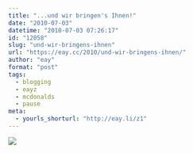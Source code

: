 ```yaml
---
title: "...und wir bringen's Ihnen!"
date: "2010-07-03"
datetime: "2010-07-03 07:26:17"
id: "12058"
slug: "und-wir-bringens-ihnen"
url: "https://eay.cc/2010/und-wir-bringens-ihnen/"
author: "eay"
format: "post"
tags:
  - blogging
  - eayz
  - mcdonalds
  - pause
meta:
  - yourls_shorturl: "http://eay.li/z1"
---
```


![](https://eay.cc/uploads/2010/mc11.jpg)
